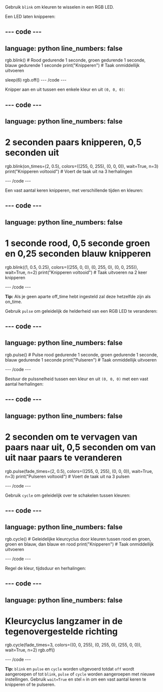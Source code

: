 Gebruik `blink` om kleuren te wisselen in een RGB LED.

Een LED laten knipperen:

--- code ---
---
language: python
line_numbers: false
---
rgb.blink() # Rood gedurende 1 seconde, groen gedurende 1 seconde, blauw gedurende 1 seconde 
print("Knipperen") # Taak onmiddellijk uitvoeren

sleep(6) 
rgb.off()
--- /code ---

Knipper aan en uit tussen een enkele kleur en uit `(0, 0, 0)`:

--- code ---
---
language: python
line_numbers: false
---
# 2 seconden paars knipperen, 0,5 seconden uit
rgb.blink(on_times=(2, 0.5), colors=((255, 0, 255), (0, 0, 0)), wait=True, n=3) 
print("Knipperen voltooid") # Voert de taak uit na 3 herhalingen

--- /code ---

Een vast aantal keren knipperen, met verschillende tijden en kleuren:

--- code ---
---
language: python
line_numbers: false
---
# 1 seconde rood, 0,5 seconde groen en 0,25 seconden blauw knipperen
rgb.blink((1, 0.5, 0.25), colors=((255, 0, 0), (0, 255, 0), (0, 0, 255)), wait=True, n=2) 
print("Knipperen voltooid") # Taak uitvoeren na 2 keer knipperen

--- /code ---

**Tip:** Als je geen aparte off_time hebt ingesteld zal deze hetzelfde zijn als on_time.

Gebruik `pulse` om geleidelijk de helderheid van een RGB LED te veranderen:

--- code ---
---
language: python
line_numbers: false
---
rgb.pulse() # Pulse rood gedurende 1 seconde, groen gedurende 1 seconde, blauw gedurende 1 seconde 
print("Pulseren") # Taak onmiddellijk uitvoeren

--- /code ---

Bestuur de pulssnelheid tussen een kleur en uit `(0, 0, 0)` met een vast aantal herhalingen:

--- code ---
---
language: python
line_numbers: false
---
# 2 seconden om te vervagen van paars naar uit, 0,5 seconden om van uit naar paars te veranderen
rgb.pulse(fade_times=(2, 0.5), colors=((255, 0, 255), (0, 0, 0)), wait=True, n=3) 
print("Pulseren voltooid") # Voert de taak uit na 3 pulsen

--- /code ---

Gebruik `cycle` om geleidelijk over te schakelen tussen kleuren:

--- code ---
---
language: python
line_numbers: false
---
rgb.cycle() # Geleidelijke kleurcyclus door kleuren tussen rood en groen, groen en blauw, dan blauw en rood 
print("Knipperen") # Taak onmiddellijk uitvoeren

--- /code ---

Regel de kleur, tijdsduur en herhalingen:

--- code ---
---
language: python
line_numbers: false
---
# Kleurcyclus langzamer in de tegenovergestelde richting
rgb.cycle(fade_times=3, colors=((0, 0, 255), (0, 255, 0), (255, 0, 0)), wait=True, n=2) 
rgb.off()

--- /code ---

**Tip:** `blink` en `pulse` en `cycle` worden uitgevoerd totdat `off` wordt aangeroepen of tot `blink`, `pulse` of `cycle` worden aangeroepen met nieuwe instellingen. Gebruik `wait=True` en stel `n` in om een vast aantal keren te knipperen of te pulseren.

